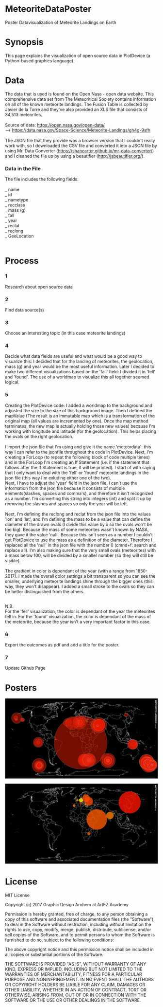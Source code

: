 # MeteoriteDataPoster
Poster Datavisualization of Meteorite Landings on Earth

# Synopsis
This page explains the visualization of open source data in PlotDevice (a Python-based graphics language).<br>

# Data
The data that is used is found on the Open Nasa - open data website. This comprehensive data set from The Meteoritical Society contains information on all of the known meteorite landings. The Fusion Table is collected by Javier de la Torre and they've also provided an XLS file that consists of 34,513 meteorites.
<br>
<br>
Source of data:
https://open.nasa.gov/open-data/ <br>
--> https://data.nasa.gov/Space-Science/Meteorite-Landings/gh4g-9sfh
<br>
<br>
The JSON file that they provide was a browser version that I couldn't really work with, so I downloaded the CSV file and converted it into a JSON file by using Mr. Data Converter (https://shancarter.github.io/mr-data-converter/) and I cleaned the file up by using a beautifier (http://jsbeautifier.org/).

<h3> Data in the File </h3>
The file includes the following fields:<br>
<br>
_ name<br>
_ id<br>
_ nametype<br>
_ recclass<br>
_ mass (g)<br>
_ fall<br>
_ year<br>
_ reclat<br>
_ reclong<br>
_ GeoLocation<br>
<br>

# Process

<h3>1</h3>
Research about open source data <br>

<h3>2</h3>
Find data source(s) <br>

<h3>3</h3>
Choose an interesting topic (in this case meteorite landings) <br>

<h3>4</h3>
Decide what data fields are useful and what would be a good way to visualize this: I decided that for the landing of meteorites, the geolocation, mass (g) and year would be the most useful information. Later I decided to make two different visualizations based on the 'fall' field: I divided it in 'fell' and 'found'. The use of a worldmap to visualize this all together seemed logical. <br>

<h3>5</h3>
Creating the PlotDevice code: I added a worldmap to the background and adjusted the size to the size of this background image. Then I defined the mapValue (The result is an immutable map which is a transformation of the original map (all values are incremented by one). Once the map method terminates, the new map is actually holding those new values) because I'm working with longitude and latitude (for the geolocation). This helps placing the ovals on the right geolocation. <br>
<br>
I import the json file that I'm using and give it the name 'meteordata': this way I can refer to the jsonfile throughout the code in PlotDevice. Next, I'm creating a ForLoop (to repeat the following block of code multiple times) and in the ForLoop I'm creating an If Statement (i.e. if the statement that follows after the If Statement is true, it will be printed). I start of with saying that I only want to deal with the 'fell' or 'found' meteorite landings in the json file (this way I'm exluding either one of the two).<br>
Next, I have to adjust the 'year' field in the json file. I can't use the information from the json file because it consists of multiple elements(slashes, spaces and comma's), and therefore it isn't recognized as a number. I'm converting this string into integers (int) and split it up by removing the slashes and spaces so only the year will be left. <br>
<br>
Next, I'm defining the reclong and reclat from the json file into the values 'lon' and 'lat',  and I'm defining the mass to be a value that can define the diameter of the drawn ovals (I divide this value by x so the ovals won't be too big). Because the mass of some meteorites wasn't known by NASA, they gave it the value 'null'. Because this isn't seen as a number I couldn't get PlotDevice to use the mass as a definition of the diameter. Therefore I replaced all the 'null' in the json file with the number 0 (cmnd+f: search and replace all). I'm also making sure that the very small ovals (meteorites) with a mass below 100, will be divided by a smaller number (so they will still be visible). <br>
<br>
The gradient in color is dependant of the year (with a range from 1850-2017). I made the overall color settings a bit transparent so you can see the smaller, underlying meteorite landings shine through the bigger ones (this way, they won't disappear). I added a small stroke to the ovals so they can be better distinguished from the others.<br>
<br>

N.B.<br>
For the 'fell' visualization, the color is dependant of the year the meteorites fell in. For the 'found' visualization, the color is dependant of the mass of the meteorite, because the year isn't a very important factor in this case. 

<h3>6</h3>
Export the outcomes as pdf and add a title for the poster.<br>

<h3>7</h3>
Update Github Page<br>

# Posters

![alt text](https://github.com/nndbkkr/MeteoriteDataPoster/blob/master/Artboard1.png)

![alt text](https://github.com/nndbkkr/MeteoriteDataPoster/blob/master/Artboard2.png)

# License 
MIT License

Copyright (c) 2017 Graphic Design Arnhem at ArtEZ Academy

Permission is hereby granted, free of charge, to any person obtaining a copy
of this software and associated documentation files (the "Software"), to deal
in the Software without restriction, including without limitation the rights
to use, copy, modify, merge, publish, distribute, sublicense, and/or sell
copies of the Software, and to permit persons to whom the Software is
furnished to do so, subject to the following conditions:

The above copyright notice and this permission notice shall be included in all
copies or substantial portions of the Software.

THE SOFTWARE IS PROVIDED "AS IS", WITHOUT WARRANTY OF ANY KIND, EXPRESS OR
IMPLIED, INCLUDING BUT NOT LIMITED TO THE WARRANTIES OF MERCHANTABILITY,
FITNESS FOR A PARTICULAR PURPOSE AND NONINFRINGEMENT. IN NO EVENT SHALL THE
AUTHORS OR COPYRIGHT HOLDERS BE LIABLE FOR ANY CLAIM, DAMAGES OR OTHER
LIABILITY, WHETHER IN AN ACTION OF CONTRACT, TORT OR OTHERWISE, ARISING FROM,
OUT OF OR IN CONNECTION WITH THE SOFTWARE OR THE USE OR OTHER DEALINGS IN THE
SOFTWARE.

